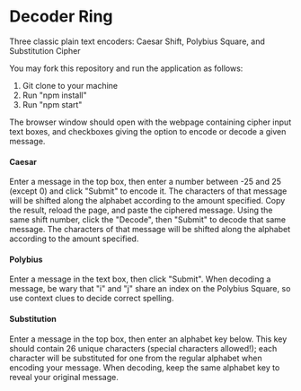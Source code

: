 # Decoder Ring

Three classic plain text encoders: Caesar Shift, Polybius Square, and Substitution Cipher

You may fork this repository and run the application as follows:

1. Git clone to your machine
2. Run "npm install"
3. Run "npm start"

The browser window should open with the webpage containing cipher input text boxes, and checkboxes giving the option to encode or decode a given message.

#### Caesar
Enter a message in the top box, then enter a number between -25 and 25 (except 0) and click "Submit" to encode it. The characters of that message will be shifted along the alphabet according to the amount specified. Copy the result, reload the page, and paste the ciphered message. Using the same shift number, click the "Decode", then "Submit" to decode that same message. The characters of that message will be shifted along the alphabet according to the amount specified.

#### Polybius
Enter a message in the text box, then click "Submit". When decoding a message, be wary that "i" and "j" share an index on the Polybius Square, so use context clues to decide correct spelling.

#### Substitution
Enter a message in the top box, then enter an alphabet key below. This key should contain 26 unique characters (special characters allowed!); each character will be substituted for one from the regular alphabet when encoding your message. When decoding, keep the same alphabet key to reveal your original message.
